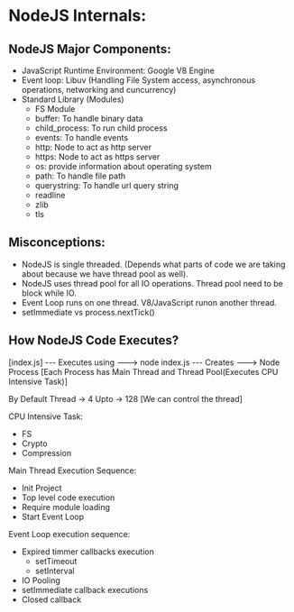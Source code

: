 # **NodeJS Internals:**

## NodeJS Major Components:
* JavaScript Runtime Environment: Google V8 Engine
* Event loop: Libuv (Handling File System access, asynchronous operations, networking and cuncurrency)
* Standard Library (Modules)
  * FS Module
  * buffer: To handle binary data
  * child_process: To run child process
  * events: To handle events
  * http: Node to act as http server
  * https: Node to act as https server
  * os: provide information about operating system
  * path: To handle file path
  * querystring: To handle url query string
  * readline
  * zlib
  * tls

## Misconceptions:
* NodeJS is single threaded. (Depends what parts of code we are taking about because we have thread pool as well).
* NodeJS uses thread pool for all IO operations. Thread pool need to be block while IO.
* Event Loop runs on one thread. V8/JavaScript runon another thread.
* setImmediate vs process.nextTick() 

## How NodeJS Code Executes?

[index.js] --- Executes using ---> node index.js --- Creates ---> Node Process [Each Process has Main Thread and Thread Pool(Executes CPU Intensive Task)]

By Default Thread -> 4
Upto -> 128 [We can control the thread]

CPU Intensive Task:
* FS
* Crypto
* Compression

Main Thread Execution Sequence:
* Init Project
* Top level code execution
* Require module loading
* Start Event Loop

Event Loop execution sequence:
* Expired timmer callbacks execution
  * setTimeout
  * setInterval
* IO Pooling
* setImmediate callback executions
* Closed callback

